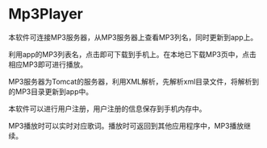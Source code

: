 # Mp3Player
本软件可连接MP3服务器，从MP3服务器上查看MP3列名，同时更新到app上。

利用app的MP3列表名，点击即可下载到手机上。在本地已下载MP3页中，点击相应MP3即可进行播放。

MP3服务器为Tomcat的服务器，利用XML解析，先解析xml目录文件，将解析到的MP3目录更新到app中。

本软件可以进行用户注册，用户注册的信息保存到手机内存中。

MP3播放时可以实时对应歌词。播放时可返回到其他应用程序中，MP3播放继续。
